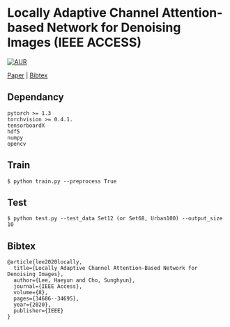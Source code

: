 # Locally Adaptive Channel Attention-based Network for Denoising Images (IEEE ACCESS)
[![AUR](https://img.shields.io/aur/license/yaourt.svg?style=plastic)](LICENSE)

[Paper](https://ieeexplore.ieee.org/abstract/document/8999518) | [Bibtex](#Bibtex)


## Dependancy
```
pytorch >= 1.3
torchvision >= 0.4.1.
tensorboardX
hdf5
numpy
opencv
```

## Train 
```
$ python train.py --preprocess True
```

## Test
```
$ python test.py --test_data Set12 (or Set68, Urban100) --output_size 10
```

## Bibtex
```
@article{lee2020locally,
  title={Locally Adaptive Channel Attention-Based Network for Denoising Images},
  author={Lee, Haeyun and Cho, Sunghyun},
  journal={IEEE Access},
  volume={8},
  pages={34686--34695},
  year={2020},
  publisher={IEEE}
}
```